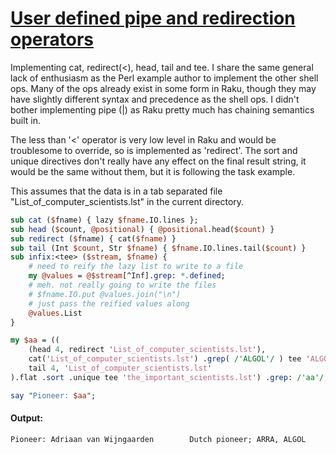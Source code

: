 [1]: https://rosettacode.org/wiki/User_defined_pipe_and_redirection_operators

# [User defined pipe and redirection operators][1]


Implementing cat, redirect(&lt;), head, tail and tee. I share the same general lack of enthusiasm as the Perl example author to implement the other shell ops. Many of the ops already exist in some form in Raku, though they may have slightly different syntax and precedence as the shell ops. I didn't bother implementing pipe (|) as Raku pretty much has chaining semantics built in.



The less than '&lt;' operator is very low level in Raku and would be troublesome to override, so is implemented as 'redirect'. The sort and unique directives don't really have any effect on the final result string, it would be the same without them, but it is following the task example.



This assumes that the data is in a tab separated file "List\_of\_computer\_scientists.lst" in the current directory.

```perl
sub cat ($fname) { lazy $fname.IO.lines };
sub head ($count, @positional) { @positional.head($count) }
sub redirect ($fname) { cat($fname) }
sub tail (Int $count, Str $fname) { $fname.IO.lines.tail($count) }
sub infix:<tee> ($stream, $fname) {
    # need to reify the lazy list to write to a file
    my @values = @$stream[^Inf].grep: *.defined;
    # meh. not really going to write the files
    # $fname.IO.put @values.join("\n")
    # just pass the reified values along
    @values.List
}

my $aa = ((
    (head 4, redirect 'List_of_computer_scientists.lst'),
    cat('List_of_computer_scientists.lst') .grep( /'ALGOL'/ ) tee 'ALGOL_pioneers.lst',
    tail 4, 'List_of_computer_scientists.lst'
).flat .sort .unique tee 'the_important_scientists.lst') .grep: /'aa'/;

say "Pioneer: $aa";
```

#### Output:
```
Pioneer: Adriaan van Wijngaarden        Dutch pioneer; ARRA, ALGOL
```
